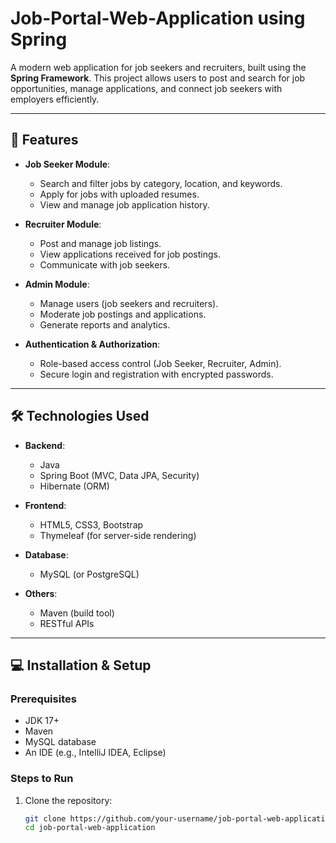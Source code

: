 # Job-Portal-Web-Application using Spring

A modern web application for job seekers and recruiters, built using the **Spring Framework**. This project allows users to post and search for job opportunities, manage applications, and connect job seekers with employers efficiently.

---

## 🚀 Features
- **Job Seeker Module**:
  - Search and filter jobs by category, location, and keywords.
  - Apply for jobs with uploaded resumes.
  - View and manage job application history.

- **Recruiter Module**:
  - Post and manage job listings.
  - View applications received for job postings.
  - Communicate with job seekers.

- **Admin Module**:
  - Manage users (job seekers and recruiters).
  - Moderate job postings and applications.
  - Generate reports and analytics.

- **Authentication & Authorization**:
  - Role-based access control (Job Seeker, Recruiter, Admin).
  - Secure login and registration with encrypted passwords.

---

## 🛠️ Technologies Used
- **Backend**:
  - Java
  - Spring Boot (MVC, Data JPA, Security)
  - Hibernate (ORM)
  
- **Frontend**:
  - HTML5, CSS3, Bootstrap
  - Thymeleaf (for server-side rendering)

- **Database**:
  - MySQL (or PostgreSQL)

- **Others**:
  - Maven (build tool)
  - RESTful APIs

---

## 💻 Installation & Setup

### Prerequisites
- JDK 17+
- Maven
- MySQL database
- An IDE (e.g., IntelliJ IDEA, Eclipse)

### Steps to Run
1. Clone the repository:
   ```bash
   git clone https://github.com/your-username/job-portal-web-application.git
   cd job-portal-web-application
